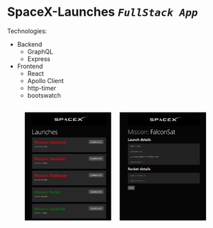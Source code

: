 # SpaceX-Launches *`FullStack App`*
Technologies:
  - Backend
    - GraphQL
    - Express
  - Frontend
    - React
    - Apollo Client
    - http-timer
    - bootswatch
</br></br>
<p align="center">
  <img src="https://github.com/Azkii/SpaceX-Launches/blob/master/readmeFiles/spaceX1.png" align="center" width="40%" >
  &nbsp;&nbsp;&nbsp;
  <img src="https://github.com/Azkii/SpaceX-Launches/blob/master/readmeFiles/spaceX2.png" align="center"  width="40%">
</p>
